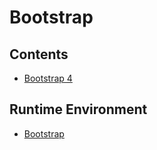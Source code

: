# Bootstrap

## Contents
- [Bootstrap 4](bootstrap4/README.md)

## Runtime Environment
- [Bootstrap](https://github.com/twbs/bootstrap)